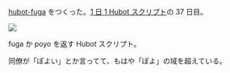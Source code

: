 [hubot-fuga][gh:bouzuya/hubot-fuga] をつくった。[1 日 1 Hubot スクリプト][hubot-script-per-day]の 37 日目。

![](http://img.f.hatena.ne.jp/images/fotolife/b/bouzuya/20140819/20140819224923.gif)

fuga か poyo を返す Hubot スクリプト。

同僚が「ぽよい」とか言ってて、もはや「ぽよ」の域を超えている。

[gh:bouzuya/hubot-fuga]: https://github.com/bouzuya/hubot-fuga
[hubot-script-per-day]: https://blog.bouzuya.net/posts?tags=hubot-script-per-day
